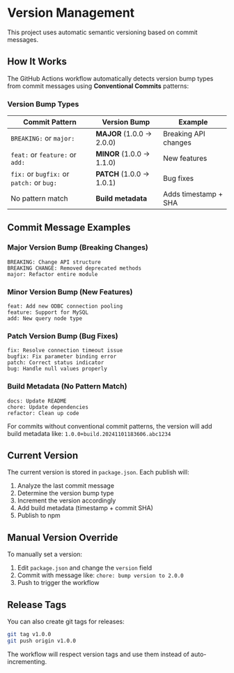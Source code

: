 # Version Management

This project uses automatic semantic versioning based on commit messages.

## How It Works

The GitHub Actions workflow automatically detects version bump types from commit messages using **Conventional Commits** patterns:

### Version Bump Types

| Commit Pattern | Version Bump | Example |
|---------------|--------------|---------|
| `BREAKING:` or `major:` | **MAJOR** (1.0.0 → 2.0.0) | Breaking API changes |
| `feat:` or `feature:` or `add:` | **MINOR** (1.0.0 → 1.1.0) | New features |
| `fix:` or `bugfix:` or `patch:` or `bug:` | **PATCH** (1.0.0 → 1.0.1) | Bug fixes |
| No pattern match | **Build metadata** | Adds timestamp + SHA |

## Commit Message Examples

### Major Version Bump (Breaking Changes)
```
BREAKING: Change API structure
BREAKING CHANGE: Removed deprecated methods
major: Refactor entire module
```

### Minor Version Bump (New Features)
```
feat: Add new ODBC connection pooling
feature: Support for MySQL
add: New query node type
```

### Patch Version Bump (Bug Fixes)
```
fix: Resolve connection timeout issue
bugfix: Fix parameter binding error
patch: Correct status indicator
bug: Handle null values properly
```

### Build Metadata (No Pattern Match)
```
docs: Update README
chore: Update dependencies
refactor: Clean up code
```

For commits without conventional commit patterns, the version will add build metadata like: `1.0.0+build.20241101183606.abc1234`

## Current Version

The current version is stored in `package.json`. Each publish will:
1. Analyze the last commit message
2. Determine the version bump type
3. Increment the version accordingly
4. Add build metadata (timestamp + commit SHA)
5. Publish to npm

## Manual Version Override

To manually set a version:
1. Edit `package.json` and change the `version` field
2. Commit with message like: `chore: bump version to 2.0.0`
3. Push to trigger the workflow

## Release Tags

You can also create git tags for releases:
```bash
git tag v1.0.0
git push origin v1.0.0
```

The workflow will respect version tags and use them instead of auto-incrementing.


